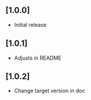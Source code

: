 ## [1.0.0]

* Initial release

## [1.0.1]

* Adjusts in README

## [1.0.2]

* Change target version in doc
